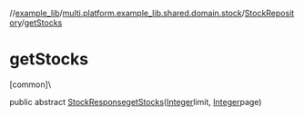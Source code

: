 //[example_lib](../../../index.md)/[multi.platform.example_lib.shared.domain.stock](../index.md)/[StockRepository](index.md)/[getStocks](get-stocks.md)

# getStocks

[common]\

public abstract [StockResponse](../../multi.platform.example_lib.shared.data.stock.network.response/-stock-response/index.md)[getStocks](get-stocks.md)([Integer](https://developer.android.com/reference/kotlin/java/lang/Integer.html)limit, [Integer](https://developer.android.com/reference/kotlin/java/lang/Integer.html)page)
